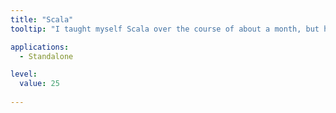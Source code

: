 ```yaml
---
title: "Scala"
tooltip: "I taught myself Scala over the course of about a month, but haven't had the opportunity to use it professionally"

applications:
  - Standalone

level:
  value: 25
 
---
```

